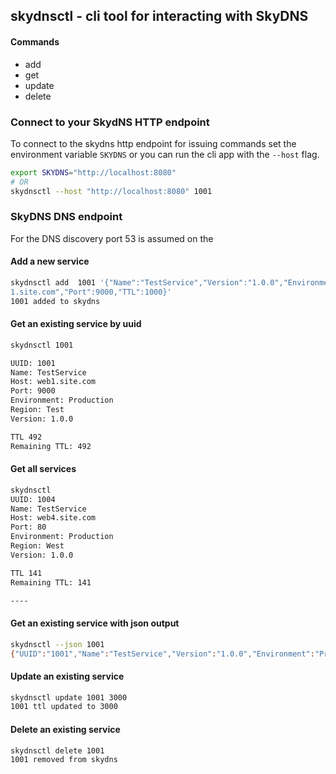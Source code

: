 ## skydnsctl - cli tool for interacting with SkyDNS

#### Commands
* add
* get
* update
* delete


### Connect to your SkydNS HTTP endpoint
To connect to the skydns http endpoint for issuing commands set the environment 
variable `SKYDNS` or you can run the cli app with the `--host` flag.

```bash
export SKYDNS="http://localhost:8080"
# OR
skydnsctl --host "http://localhost:8080" 1001
```

### SkyDNS DNS endpoint

For the DNS discovery port 53 is assumed on the 


#### Add a new service

```bash
skydnsctl add  1001 '{"Name":"TestService","Version":"1.0.0","Environment":"Production","Region":"Test","Host":"web
1.site.com","Port":9000,"TTL":1000}'
1001 added to skydns
```

#### Get an existing service by uuid

```bash
skydnsctl 1001

UUID: 1001
Name: TestService
Host: web1.site.com
Port: 9000
Environment: Production
Region: Test
Version: 1.0.0

TTL 492
Remaining TTL: 492
```

#### Get all services

```bash
skydnsctl
UUID: 1004
Name: TestService
Host: web4.site.com
Port: 80
Environment: Production
Region: West
Version: 1.0.0

TTL 141
Remaining TTL: 141

----
```

#### Get an existing service with json output

```bash
skydnsctl --json 1001
{"UUID":"1001","Name":"TestService","Version":"1.0.0","Environment":"Production","Region":"Test","Host":"web1.site.com","Port":9000,"TTL":987,"Expires":"2014-01-17T23:09:19.827085688-08:00"}
```

#### Update an existing service

```bash
skydnsctl update 1001 3000
1001 ttl updated to 3000
```

#### Delete an existing service

```bash
skydnsctl delete 1001
1001 removed from skydns
```
